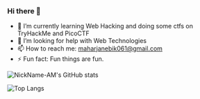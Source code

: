 ### Hi there 👋


- 🌱 I’m currently learning Web Hacking and doing some ctfs on TryHackMe and PicoCTF
- 🤔 I’m looking for help with Web Technologies
- 📫 How to reach me: maharjanebik061@gmail.com
- ⚡ Fun fact: Fun things are fun.

![NickName-AM's GitHub stats](https://github-readme-stats.vercel.app/api?username=NickName-AM&show_icons=true&theme=dark)

![Top Langs](https://github-readme-stats.vercel.app/api/top-langs/?username=NickName-AM&layout=compact&theme=dark)
